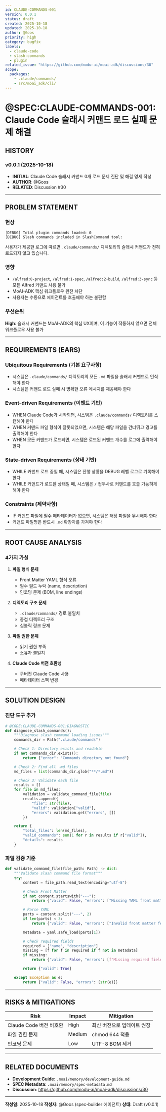 ```yaml
---
id: CLAUDE-COMMANDS-001
version: 0.0.1
status: draft
created: 2025-10-18
updated: 2025-10-18
author: @Goos
priority: high
category: bugfix
labels:
  - claude-code
  - slash-commands
  - plugin
related_issue: "https://github.com/modu-ai/moai-adk/discussions/30"
scope:
  packages:
    - .claude/commands/
    - src/moai_adk/cli/
---
```


# @SPEC:CLAUDE-COMMANDS-001: Claude Code 슬래시 커맨드 로드 실패 문제 해결

## HISTORY

### v0.0.1 (2025-10-18)
- **INITIAL**: Claude Code 슬래시 커맨드 0개 로드 문제 진단 및 해결 명세 작성
- **AUTHOR**: @Goos
- **RELATED**: Discussion #30

---

## PROBLEM STATEMENT

### 현상

```
[DEBUG] Total plugin commands loaded: 0
[DEBUG] Slash commands included in SlashCommand tool:
```

사용자가 제공한 로그에 따르면 `.claude/commands/` 디렉토리의 슬래시 커맨드가 전혀 로드되지 않고 있습니다.

### 영향

- `/alfred:0-project`, `/alfred:1-spec`, `/alfred:2-build`, `/alfred:3-sync` 등 모든 Alfred 커맨드 사용 불가
- MoAI-ADK 핵심 워크플로우 완전 차단
- 사용자는 수동으로 에이전트를 호출해야 하는 불편함

### 우선순위

**High**: 슬래시 커맨드는 MoAI-ADK의 핵심 UX이며, 이 기능이 작동하지 않으면 전체 워크플로우 사용 불가

---

## REQUIREMENTS (EARS)

### Ubiquitous Requirements (기본 요구사항)

- 시스템은 `.claude/commands/` 디렉토리의 모든 `.md` 파일을 슬래시 커맨드로 인식해야 한다
- 시스템은 커맨드 로드 실패 시 명확한 오류 메시지를 제공해야 한다

### Event-driven Requirements (이벤트 기반)

- WHEN Claude Code가 시작되면, 시스템은 `.claude/commands/` 디렉토리를 스캔해야 한다
- WHEN 커맨드 파일 형식이 잘못되었으면, 시스템은 해당 파일을 건너뛰고 경고를 출력해야 한다
- WHEN 모든 커맨드가 로드되면, 시스템은 로드된 커맨드 개수를 로그에 출력해야 한다

### State-driven Requirements (상태 기반)

- WHILE 커맨드 로드 중일 때, 시스템은 진행 상황을 DEBUG 레벨 로그로 기록해야 한다
- WHILE 커맨드가 로드된 상태일 때, 시스템은 `/` 접두사로 커맨드를 호출 가능하게 해야 한다

### Constraints (제약사항)

- IF 커맨드 파일에 필수 메타데이터가 없으면, 시스템은 해당 파일을 무시해야 한다
- 커맨드 파일명은 반드시 `.md` 확장자를 가져야 한다

---

## ROOT CAUSE ANALYSIS

### 4가지 가설

1. **파일 형식 문제**
   - Front Matter YAML 형식 오류
   - 필수 필드 누락 (name, description)
   - 인코딩 문제 (BOM, line endings)

2. **디렉토리 구조 문제**
   - `.claude/commands/` 경로 불일치
   - 중첩 디렉토리 구조
   - 심볼릭 링크 문제

3. **파일 권한 문제**
   - 읽기 권한 부족
   - 소유자 불일치

4. **Claude Code 버전 호환성**
   - 구버전 Claude Code 사용
   - 메타데이터 스펙 변경

---

## SOLUTION DESIGN

### 진단 도구 추가

```python
# @CODE:CLAUDE-COMMANDS-001:DIAGNOSTIC
def diagnose_slash_commands():
    """Diagnose slash command loading issues"""
    commands_dir = Path(".claude/commands")

    # Check 1: Directory exists and readable
    if not commands_dir.exists():
        return {"error": "Commands directory not found"}

    # Check 2: Find all .md files
    md_files = list(commands_dir.glob("**/*.md"))

    # Check 3: Validate each file
    results = []
    for file in md_files:
        validation = validate_command_file(file)
        results.append({
            "file": str(file),
            "valid": validation["valid"],
            "errors": validation.get("errors", [])
        })

    return {
        "total_files": len(md_files),
        "valid_commands": sum(1 for r in results if r["valid"]),
        "details": results
    }
```

### 파일 검증 기준

```python
def validate_command_file(file_path: Path) -> dict:
    """Validate slash command file format"""
    try:
        content = file_path.read_text(encoding="utf-8")

        # Check Front Matter
        if not content.startswith("---"):
            return {"valid": False, "errors": ["Missing YAML front matter"]}

        # Parse YAML
        parts = content.split("---", 2)
        if len(parts) < 3:
            return {"valid": False, "errors": ["Invalid front matter format"]}

        metadata = yaml.safe_load(parts[1])

        # Check required fields
        required = ["name", "description"]
        missing = [f for f in required if f not in metadata]
        if missing:
            return {"valid": False, "errors": [f"Missing required field: {', '.join(missing)}"]}

        return {"valid": True}

    except Exception as e:
        return {"valid": False, "errors": [str(e)]}
```

---

## RISKS & MITIGATIONS

| Risk | Impact | Mitigation |
|------|--------|------------|
| Claude Code 버전 비호환 | High | 최신 버전으로 업데이트 권장 |
| 파일 권한 문제 | Medium | chmod 644 적용 |
| 인코딩 문제 | Low | UTF-8 BOM 제거 |

---

## RELATED DOCUMENTS

- **Development Guide**: `.moai/memory/development-guide.md`
- **SPEC Metadata**: `.moai/memory/spec-metadata.md`
- **Discussion**: https://github.com/modu-ai/moai-adk/discussions/30

---

**작성일**: 2025-10-18
**작성자**: @Goos (spec-builder 에이전트)
**상태**: Draft (v0.0.1)
